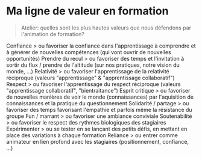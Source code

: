 # Ma ligne de valeur en formation

> Atelier: quelles sont les plus hautes valeurs que nous défendons par l'animation de formation? 

Confiance > ou favoriser la confiance dans l'apprentissage à comprendre et à générer de nouvelles compétences (qui vont ouvrir de nouvelles opportunités)
Prendre du recul > ou favoriser des temps et l'invitation à sortir du flux / prendre de l'altitude (sur nos pratiques, notre vision du monde, ...)
Relativité > ou favoriser l'apprentissage de la relativité réciproque (valeurs "apprentissage" & "apprentissage collaboratif")
Respect > ou favoriser l'apprentissage du respect réciproque (valeurs "apprentissage collaboratif", "bientraitance")
Esprit critique > ou favoriser de nouvelles manières de voir le monde (connaissances) par l'aquisition de connaissances et la pratique du questionnement
Solidarité / partage > ou favoriser des temps favorisant l'empathie et parfois même la résistance du groupe
Fun / marrant > ou favoriser une ambiance conviviale
Soutenabilité > ou favoriser le respect des rythmes biologiques des stagiaires
Expérimenter > ou se tester en se lançant des petits défis, en mettant en place des variations à chaque formation
Reliance > ou entrer comme animateur en lien profond avec les stagiaires (positionnement, confiance, ...)
